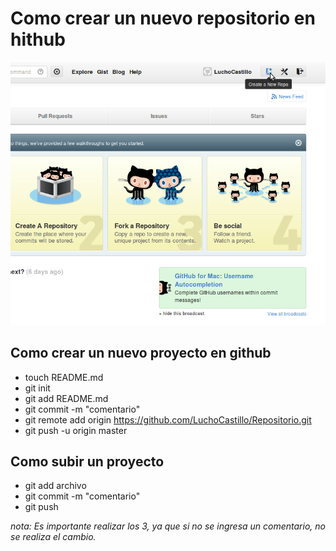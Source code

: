 # Como crear un nuevo repositorio en hithub
![explicacion](github5.png)




## Como crear un nuevo proyecto en github

* touch README.md
* git init
* git add README.md
* git commit -m "comentario"
* git remote add origin https://github.com/LuchoCastillo/Repositorio.git
* git push -u origin master

## Como subir un proyecto

* git add archivo
* git commit -m "comentario"
* git push

*nota: Es importante realizar los 3, ya que si no se ingresa un comentario, no se realiza el cambio.*

